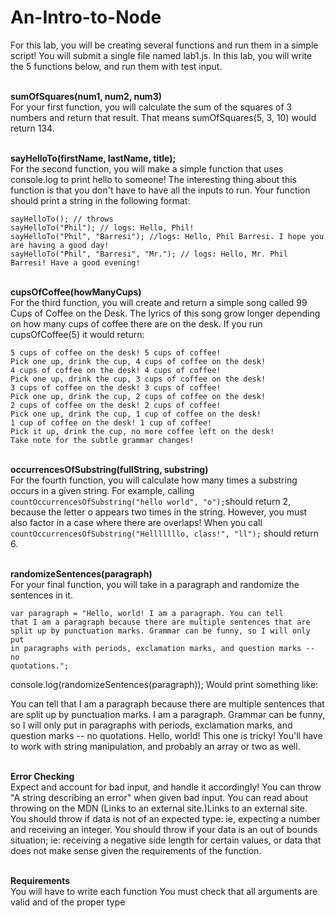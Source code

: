 # An-Intro-to-Node

For this lab, you will be creating several functions and run them in a simple script!
You will submit a single file named lab1.js. In this lab, you will write the 5 functions below, and run them with test input.

<br><strong>sumOfSquares(num1, num2, num3)</strong></br>
For your first function, you will calculate the sum of the squares of 3 numbers and return that result. That means sumOfSquares(5, 3, 10) would return 134.

<br><strong>sayHelloTo(firstName, lastName, title);</strong></br>
For the second function, you will make a simple function that uses console.log to print hello to someone!
The interesting thing about this function is that you don't have to have all the inputs to run.
Your function should print a string in the following format:

<pre><code>sayHelloTo(); // throws
sayHelloTo("Phil"); // logs: Hello, Phil!
sayHelloTo("Phil", "Barresi"); //logs: Hello, Phil Barresi. I hope you are having a good day!
sayHelloTo("Phil", "Barresi", "Mr."); // logs: Hello, Mr. Phil Barresi! Have a good evening!</code></pre>

<br><strong>cupsOfCoffee(howManyCups)</strong></br>
For the third function, you will create and return a simple song called 99 Cups of Coffee on the Desk.
The lyrics of this song grow longer depending on how many cups of coffee there are on the desk.
If you run cupsOfCoffee(5) it would return:

<pre><code>5 cups of coffee on the desk! 5 cups of coffee! 
Pick one up, drink the cup, 4 cups of coffee on the desk!
4 cups of coffee on the desk! 4 cups of coffee!
Pick one up, drink the cup, 3 cups of coffee on the desk!
3 cups of coffee on the desk! 3 cups of coffee!
Pick one up, drink the cup, 2 cups of coffee on the desk!
2 cups of coffee on the desk! 2 cups of coffee!
Pick one up, drink the cup, 1 cup of coffee on the desk!
1 cup of coffee on the desk! 1 cup of coffee!
Pick it up, drink the cup, no more coffee left on the desk!
Take note for the subtle grammar changes!</code></pre>


<br><strong>occurrencesOfSubstring(fullString, substring)</strong></br>
For the fourth function, you will calculate how many times a substring occurs in a given string.
For example, calling <code>countOccurrencesOfSubstring("hello world", "o");</code>should return 2, because the letter o appears two times in the string.
However, you must also factor in a case where there are overlaps! When you call <code>countOccurrencesOfSubstring("Helllllllo, class!", "ll");</code> should return 6.


<br><strong>randomizeSentences(paragraph)</strong></br>
For your final function, you will take in a paragraph and randomize the sentences in it.

<code>var paragraph = "Hello, world! I am a paragraph. You can tell that I am a paragraph because there are multiple sentences that are split up by punctuation marks. Grammar can be funny, so I will only put in paragraphs with periods, exclamation marks, and question marks -- no quotations.";</code>

console.log(randomizeSentences(paragraph));
Would print something like:

You can tell that I am a paragraph because there are multiple sentences that are split up by punctuation marks. I am a paragraph. Grammar can be funny, so I will only put in paragraphs with periods, exclamation marks, and question marks -- no quotations.  Hello, world!
This one is tricky! You'll have to work with string manipulation, and probably an array or two as well.


<br><strong>Error Checking</strong></br>
Expect and account for bad input, and handle it accordingly! You can throw "A string describing an error" when given bad input. You can read about throwing on the MDN (Links to an external site.)Links to an external site.
You should throw if data is not of an expected type: ie, expecting a number and receiving an integer.
You should throw if your data is an out of bounds situation; ie: receiving a negative side length for certain values, or data that does not make sense given the requirements of the function.


<br><strong>Requirements</strong></br>
You will have to write each function
You must check that all arguments are valid and of the proper type
